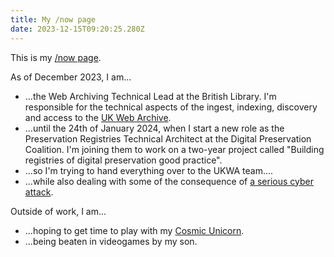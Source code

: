 ```yaml
---
title: My /now page
date: 2023-12-15T09:20:25.280Z
---
```

This is my [/now page](https://nownownow.com/about).

As of December 2023, I am...

- ...the Web Archiving Technical Lead at the British Library. I'm responsible for the technical aspects of the ingest, indexing, discovery and access to the [UK Web Archive](http://www.webarchive.org.uk/).
- ...until the 24th of January 2024, when I start a new role as the Preservation Registries Technical Architect at the Digital Preservation Coalition.  I'm joining them to work on a two-year project called "Building registries of digital preservation good practice".
- ...so I'm trying to hand everything over to the UKWA team....
- ...while also dealing with some of the consequence of [a serious cyber attack](https://www.bbc.co.uk/news/entertainment-arts-67544504).

Outside of work, I am...

- ...hoping to get time to play with my [Cosmic Unicorn](https://shop.pimoroni.com/products/space-unicorns?variant=40842626596947).
- ...being beaten in videogames by my son.
